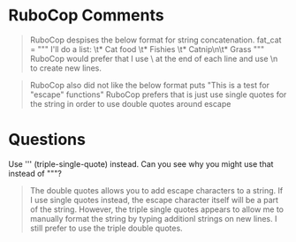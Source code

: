 # RuboCop Comments

> RuboCop despises the below format for string concatenation.
fat_cat = """
I'll do a list:
\t* Cat food
\t* Fishies
\t* Catnip\n\t* Grass
"""
> RuboCop would prefer that I use \ at the end of each line and use \n to create new lines.

> RuboCop also did not like the below format
puts "This is a test for \"escape\" functions"
> RuboCop prefers that is just use single quotes for the string in order to use double quotes around escape

# Questions

Use ''' (triple-single-quote) instead. Can you see why you might use that instead of """?

> The double quotes allows you to add escape characters to a string. If I use single quotes instead, the escape
> character itself will be a part of the string.
> However, the triple single quotes appears to allow me to manually format the string by typing additionl strings
> on new lines. I still prefer to use the triple double quotes.
